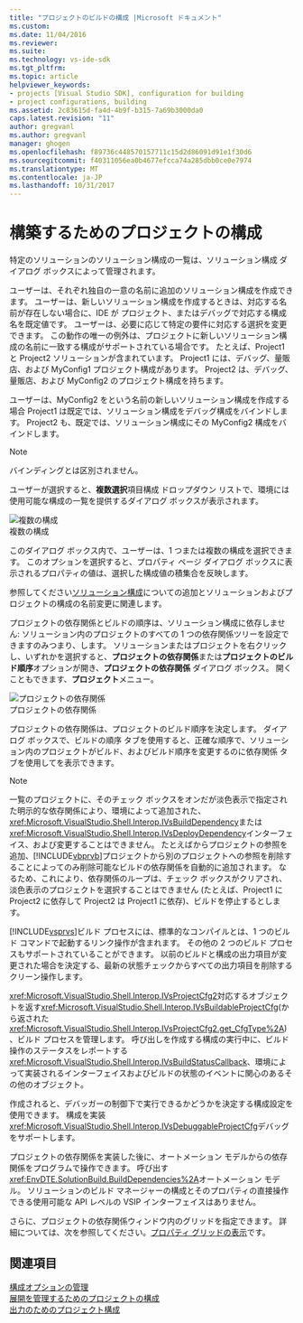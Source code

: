 ```yaml
---
title: "プロジェクトのビルドの構成 |Microsoft ドキュメント"
ms.custom: 
ms.date: 11/04/2016
ms.reviewer: 
ms.suite: 
ms.technology: vs-ide-sdk
ms.tgt_pltfrm: 
ms.topic: article
helpviewer_keywords:
- projects [Visual Studio SDK], configuration for building
- project configurations, building
ms.assetid: 2c83615d-fa4d-4b9f-b315-7a69b3000da0
caps.latest.revision: "11"
author: gregvanl
ms.author: gregvanl
manager: ghogen
ms.openlocfilehash: f89736c448570157711c15d2d86091d91e1f30d6
ms.sourcegitcommit: f40311056ea0b4677efcca74a285dbb0ce0e7974
ms.translationtype: MT
ms.contentlocale: ja-JP
ms.lasthandoff: 10/31/2017
---
```

# <a name="project-configuration-for-building"></a>構築するためのプロジェクトの構成
特定のソリューションのソリューション構成の一覧は、ソリューション構成 ダイアログ ボックスによって管理されます。  
  
 ユーザーは、それぞれ独自の一意の名前に追加のソリューション構成を作成できます。 ユーザーは、新しいソリューション構成を作成するときは、対応する名前が存在しない場合に、IDE が プロジェクト、またはデバッグで対応する構成名を既定値です。 ユーザーは、必要に応じて特定の要件に対応する選択を変更できます。 この動作の唯一の例外は、プロジェクトに新しいソリューション構成の名前に一致する構成がサポートされている場合です。 たとえば、Project1 と Project2 ソリューションが含まれています。 Project1 には、デバッグ、量販店、および MyConfig1 プロジェクト構成があります。 Project2 は、デバッグ、量販店、および MyConfig2 のプロジェクト構成を持ちます。  
  
 ユーザーは、MyConfig2 をという名前の新しいソリューション構成を作成する場合 Project1 は既定では、ソリューション構成をデバッグ構成をバインドします。 Project2 も、既定では、ソリューション構成にその MyConfig2 構成をバインドします。  
  
> [!NOTE]
>  バインディングとは区別されません。  
  
 ユーザーが選択すると、**複数選択**項目構成 ドロップダウン リストで、環境には使用可能な構成の一覧を提供するダイアログ ボックスが表示されます。  
  
 ![複数の構成](../../extensibility/internals/media/vsmultiplecfgs.gif "vsMultipleCfgs")  
複数の構成  
  
 このダイアログ ボックス内で、ユーザーは、1 つまたは複数の構成を選択できます。 このオプションを選択すると、プロパティ ページ ダイアログ ボックスに表示されるプロパティの値は、選択した構成値の積集合を反映します。  
  
 参照してください[ソリューション構成](../../extensibility/internals/solution-configuration.md)についての追加とソリューションおよびプロジェクトの構成の名前変更に関連します。  
  
 プロジェクトの依存関係とビルドの順序は、ソリューション構成に依存しません: ソリューション内のプロジェクトのすべての 1 つの依存関係ツリーを設定できますのみつまり、します。 ソリューションまたはプロジェクトを右クリックし、いずれかを選択すると、**プロジェクトの依存関係**または**プロジェクトのビルド順序**オプションが開き、**プロジェクトの依存関係** ダイアログ ボックス。 開くこともできます、**プロジェクト**メニュー。  
  
 ![プロジェクトの依存関係](../../extensibility/internals/media/vsprojdependencies.gif "vsProjDependencies")  
プロジェクトの依存関係  
  
 プロジェクトの依存関係は、プロジェクトのビルド順序を決定します。 ダイアログ ボックスで、ビルドの順序 タブを使用すると、正確な順序で、ソリューション内のプロジェクトがビルド、およびビルド順序を変更するのに依存関係 タブを使用してを表示できます。  
  
> [!NOTE]
>  一覧のプロジェクトに、そのチェック ボックスをオンだが淡色表示で指定された明示的な依存関係により、環境によって追加された、<xref:Microsoft.VisualStudio.Shell.Interop.IVsBuildDependency>または<xref:Microsoft.VisualStudio.Shell.Interop.IVsDeployDependency>インターフェイス、および変更することはできません。 たとえばからプロジェクトの参照を追加、[!INCLUDE[vbprvb](../../code-quality/includes/vbprvb_md.md)]プロジェクトから別のプロジェクトへの参照を削除することによってのみ削除可能なビルドの依存関係を自動的に追加されます。 なるため、これにより、依存関係のループは、チェック ボックスがクリアされ、淡色表示のプロジェクトを選択することはできません (たとえば、Project1 に Project2 に依存して Project2 は Project1 に依存)、ビルドを停止するとします。  
  
 [!INCLUDE[vsprvs](../../code-quality/includes/vsprvs_md.md)]ビルド プロセスには、標準的なコンパイルとは、1 つのビルド コマンドで起動するリンク操作が含まれます。 その他の 2 つのビルド プロセスもサポートされていることができます。 以前のビルドと構成の出力項目が変更された場合を決定する、最新の状態チェックからすべての出力項目を削除するクリーン操作します。  
  
 <xref:Microsoft.VisualStudio.Shell.Interop.IVsProjectCfg2>対応するオブジェクトを返す<xref:Microsoft.VisualStudio.Shell.Interop.IVsBuildableProjectCfg>(から返された<xref:Microsoft.VisualStudio.Shell.Interop.IVsProjectCfg2.get_CfgType%2A>)、ビルド プロセスを管理します。 呼び出しを作成する構成の実行中に、ビルド操作のステータスをレポートする<xref:Microsoft.VisualStudio.Shell.Interop.IVsBuildStatusCallback>、環境によって実装されるインターフェイスおよびビルドの状態のイベントに関心のあるその他のオブジェクト。  
  
 作成されると、デバッガーの制御下で実行できるかどうかを決定する構成設定を使用できます。 構成を実装<xref:Microsoft.VisualStudio.Shell.Interop.IVsDebuggableProjectCfg>デバッグをサポートします。  
  
 プロジェクトの依存関係を実装した後に、オートメーション モデルからの依存関係をプログラムで操作できます。 呼び出す<xref:EnvDTE.SolutionBuild.BuildDependencies%2A>オートメーション モデル。 ソリューションのビルド マネージャーの構成とそのプロパティの直接操作できる使用可能な API レベルの VSIP インターフェイスはありません。  
  
 さらに、プロジェクトの依存関係ウィンドウ内のグリッドを指定できます。 詳細については、次を参照してください。[プロパティ グリッドの表示](../../extensibility/internals/properties-display-grid.md)です。  
  
## <a name="see-also"></a>関連項目  
 [構成オプションの管理](../../extensibility/internals/managing-configuration-options.md)   
 [展開を管理するためのプロジェクトの構成](../../extensibility/internals/project-configuration-for-managing-deployment.md)   
 [出力のためのプロジェクト構成](../../extensibility/internals/project-configuration-for-output.md)